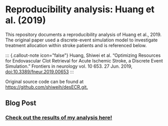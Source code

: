 # Reproducibility analysis: Huang et al. (2019)

This repository documents a reproducibility analysis of Huang et al., 2019. The original paper used a discrete-event simulation model to investigate treatment allocation within stroke patients and is referenced below.

::: {.callout-note icon="false"}
Huang, Shiwei et al. “Optimizing Resources for Endovascular Clot Retrieval for Acute Ischemic Stroke, a Discrete Event Simulation.” Frontiers in neurology vol. 10 653. 27 Jun. 2019, <doi:10.3389/fneur.2019.00653>
:::

Original source code can be found at <https://github.com/shiweih/desECR.git.>

## Blog Post

### [Check out the results of my analysis here!](https://tbslater.github.io/public-health-simulation/posts/reproducing-huang-et-al/huang-blog-post.html)

## 
